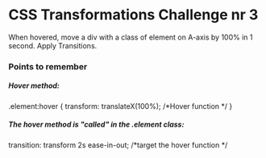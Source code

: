 # CSS Transformations Challenge nr 3

When hovered, move a div with a class of element on A-axis by 100% in 1 second. Apply Transitions.

### Points to remember 

##### Hover method:

.element:hover {
    transform: translateX(100%); /*Hover function */
}



##### The hover method is "called" in the .element class:

transition: transform 2s ease-in-out; /*target the hover function */
